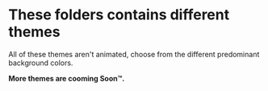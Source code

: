 # These folders contains different themes
All of these themes aren't animated, choose from the different predominant background colors.

**More themes are cooming Soon™.**